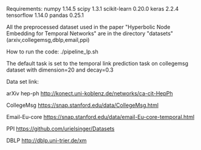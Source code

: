 Requirements:
numpy        1.14.5
scipy        1.3.1
scikit-learn 0.20.0
keras        2.2.4
tensorflow   1.14.0
pandas       0.25.1

All the preprocessed dataset used in the paper "Hyperbolic Node Embedding for Temporal Networks" are in the directory "datasets" (arxiv,collegemsg,dblp,email,ppi)

How to run the code:
./pipeline_lp.sh

The default task is set to the temporal link prediction task on collegemsg dataset with dimension=20 and decay=0.3

Data set link:

arXiv hep-ph       http://konect.uni-koblenz.de/networks/ca-cit-HepPh

CollegeMsg         https://snap.stanford.edu/data/CollegeMsg.html

Email-Eu-core      https://snap.stanford.edu/data/email-Eu-core-temporal.html

PPI                https://github.com/urielsinger/Datasets

DBLP               http://dblp.uni-trier.de/xm
